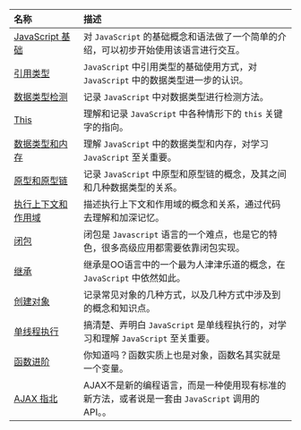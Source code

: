 | 名称 | 描述 |
| :-- | :-- |
| [JavaScript 基础](../2019/02/developer/javascript/JavascriptBasics.md) | 对 `JavaScript` 的基础概念和语法做了一个简单的介绍，可以初步开始使用该语言进行交互。 |
| [引用类型](../2019/02/developer/javascript/ReferenceType.md) | `JavaScript` 中引用类型的基础使用方式，对 `JavaScript` 中的数据类型进一步的认识。 |
| [数据类型检测](../2019/02/developer/javascript/DataType.md) | 记录 `JavaScript` 中对数据类型进行检测方法。 |
| [This](../2019/02/developer/javascript/JavaScriptThis.md) | 理解和记录 `JavaScript` 中各种情形下的 `this` 关键字的指向。 |
| [数据类型和内存](../2019/02/developer/javascript/DataTypeAndMemory.md) | 理解 `JavaScript` 中的数据类型和内存，对学习 `JavaScript` 至关重要。 |
| [原型和原型链](../2019/02/developer/javascript/JavaScriptPrototype.md) | 记录 `JavaScript` 中原型和原型链的概念，及其之间和几种数据类型的关系。 |
| [执行上下文和作用域](../2019/02/developer/javascript/ContextAndScope.md) | 描述执行上下文和作用域的概念和关系，通过代码去理解和加深记忆。 |
| [闭包](../2019/02/developer/javascript/JavaScriptClosure.md) | 闭包是 `Javascript` 语言的一个难点，也是它的特色，很多高级应用都需要依靠闭包实现。 |
| [继承](../2019/02/developer/javascript/JavascriptInherit.md) | 继承是OO语言中的一个最为人津津乐道的概念，在 `JavaScript` 中依然如此。 |
| [创建对象](../2019/02/developer/javascript/CreateObject.md) | 记录常见对象的几种方式，以及几种方式中涉及到的概念和知识点。 |
| [单线程执行](../2019/02/developer/javascript/SingleThread.md) | 搞清楚、弄明白 `JavaScript` 是单线程执行的，对学习和理解 `JavaScript` 至关重要。 |
| [函数进阶](../2019/02/developer/javascript/FunctionProgression.md) | 你知道吗？函数实质上也是对象，函数名其实就是一个变量。 |
| [AJAX 指北](../2019/02/developer/javascript/AjaxToNorth.md) | AJAX不是新的编程语言，而是一种使用现有标准的新方法，或者说是一套由 `JavaScript` 调用的API。。 |